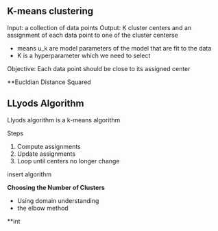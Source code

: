 
## K-means clustering

Input: a collection of data points
Output: K cluster centers and an assignment of each data point to one of the cluster centerse

- means u_k are model parameters of the model that are fit to the data
- K is a hyperparameter which we need to select

Objective: Each data point should be close to its assigned center

**Eucldian Distance Squared

## LLyods Algorithm

Llyods algorithm is a k-means algorithm

Steps
1. Compute assignments
2. Update assignments
3. Loop until centers no longer change

insert algorithm

**Choosing the Number of Clusters**
- Using domain understanding
- the elbow method

**int